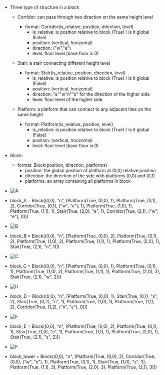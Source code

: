 - Three type of structure in a block

  - Corridor: can pass through two direction on the same height level
    - format: Corridor(is_relative, position, direction, level)
      - is_relative: is position relative to block (True) / is it global (False)
      - position: (vertical, horizontal)
      - direction: ("w","e")
      - level: floor level (base floor is 0)
  - Stair: a stair connecting different height level
    - format: Stair(is_relative, position, direction, level)
      - is_relative: is position relative to block (True) / is it global (False)
      - position: (vertical, horizontal)
      - direction: "e""w"n""s" for the direction of the higher side
      - level: floor level of the higher side

  - Platform: a platform that can connect to any adjacent tiles on the same height
    - format: Platform(is_relative, position, level)
      - is_relative: is position relative to block (True) / is it global (False)
      - position: (vertical, horizontal)
      - level: floor level (base floor is 0)

- Block:

  - format: Block(position, direction, platforms)
    - position: the global position of platform at (0,0) relative position
    - direction: the direction of the side with platforms (0,0) and (0,1)
    - platforms: an array containing all platforms in block

- ![A](E:\singleshotpose\puzzle_solver\images\A.jpg)
- block_A = Block((0,0), "n", [Platform(True, (0,0), 1), Platform(True, (0,1), 2), Corridor(True, (0,1), ("w", "e"), 1), Platform(True, (1,0), 1), Platform(True, (1,1), 1), Stair(True, (2,0), "e", 1), Corridor(True, (2,1), ("w", "e"), 0)])
- ![B](E:\singleshotpose\puzzle_solver\images\B.jpg)
- block_B = Block((0,0), "n", [Platform(True, (0,0), 2), Platform(True, (0,1), 2), Platform(True, (1,0), 2), Platform(True, (1,1), 1), Platform(True, (2,0), 1), Stair(True, (2,1), "n", 1)])
- ![C](E:\singleshotpose\puzzle_solver\images\C.jpg)
- block_C = Block((0,0), "n", [Platform(True, (0,0), 1), Platform(True, (0,1), 1), Platform(True, (1,0), 2), Platform(True, (1,1), 1), Platform(True, (2,0), 2), Stair(True, (2,1), "w", 2)])
- ![D](E:\singleshotpose\puzzle_solver\images\D.jpg)
- block_D = Block((0,0), "n", [Platform(True, (0,0), 1), Stair(True, (0,1), "s", 2), Stair(True, (0,2), "n", 1), Platform(True, (1,0), 1), Platform(True, (1,1), 2), Corridor(True, (1,2), ("n", "e"), 0)])
- ![E](E:\singleshotpose\puzzle_solver\images\E.jpg)
- block_E = Block((0,0), "n", [Platform(True, (0,0), 2), Platform(True, (0,1), 1), Stair(True, (1,0), "e", 1), Platform(True, (1,1), 1), Platform(True, (2,0), 1), Stair(True, (2,1), "s", 2)])
- ![F](E:\singleshotpose\puzzle_solver\images\F.jpg)
- block_tower = Block((0,0), "n", [Platform(True, (0,0), 2), Corridor(True, (0,0), ("w", "e"), 1), Platform(True, (0,1), 1), Stair(True, (1,0), "s", 3), Platform(True, (1,1), 3), Platform(True, (2,0), 3), Platform(True, (2,1), 3)])

